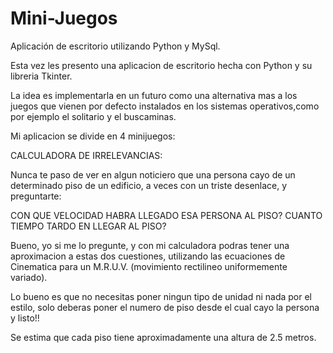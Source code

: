 # Mini-Juegos
Aplicación de escritorio utilizando Python y MySql.

Esta vez les presento una aplicacion de escritorio hecha con Python y su libreria Tkinter.

La idea es implementarla en un futuro como una alternativa mas a los juegos que vienen por defecto instalados en los sistemas operativos,como
por ejemplo el solitario y el buscaminas.

Mi aplicacion se divide en 4 minijuegos:

CALCULADORA DE IRRELEVANCIAS:

Nunca te paso de ver en algun noticiero que una persona cayo de un determinado piso de un edificio, a veces con un triste desenlace, y preguntarte:

CON QUE VELOCIDAD HABRA LLEGADO ESA PERSONA AL PISO?
CUANTO TIEMPO TARDO EN LLEGAR AL PISO?

Bueno, yo si me lo pregunte, y con mi calculadora podras tener una aproximacion a estas dos cuestiones, 
utilizando las ecuaciones de Cinematica para un M.R.U.V. (movimiento rectilineo uniformemente variado).

Lo bueno es que no necesitas poner ningun tipo de unidad ni nada por el estilo, solo deberas poner el numero de piso desde el cual cayo la persona
y listo!! 

Se estima que cada piso tiene aproximadamente una altura de 2.5 metros.



